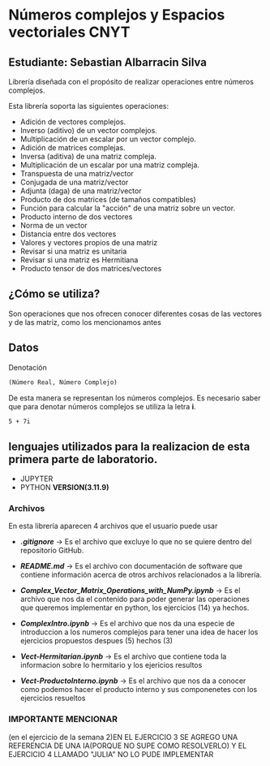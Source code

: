 # Números complejos y Espacios vectoriales CNYT

## **Estudiante:** Sebastian Albarracin Silva

Librería diseñada con el propósito de realizar operaciones entre números complejos.

Esta librería soporta las siguientes operaciones:

- Adición de vectores complejos.
- Inverso (aditivo) de un vector complejos.
- Multiplicación de un escalar por un vector complejo.
- Adición de matrices complejas.
- Inversa (aditiva) de una matriz compleja.
- Multiplicación de un escalar por una matriz compleja.
- Transpuesta de una matriz/vector
- Conjugada de una matriz/vector
- Adjunta (daga) de una matriz/vector
- Producto de dos matrices (de tamaños compatibles)
- Función para calcular la "acción" de una matriz sobre un vector.
- Producto interno de dos vectores
- Norma de un vector
- Distancia entre dos vectores
- Valores  y vectores propios de una matriz
- Revisar si una matriz es unitaria
- Revisar si una matriz es Hermitiana
- Producto tensor de dos matrices/vectores

## ¿Cómo se utiliza?

Son operaciones que nos ofrecen conocer diferentes cosas de las vectores y de las matriz, como los mencionamos antes

## Datos

Denotación

``` txt
(Número Real, Número Complejo)
```

De esta manera se representan los números complejos. Es necesario saber que para denotar números complejos se utiliza la letra **i**.


``` txt
5 + 7i
```

## lenguajes utilizados para la realizacion de esta primera parte de laboratorio.
- JUPYTER
- PYTHON **VERSION(3.11.9)**


### Archivos

En esta librería aparecen 4 archivos que el usuario puede usar

- ***.gitignore*** -> Es el archivo que excluye lo que no se quiere dentro del repositorio GitHub.
- ***README.md*** -> Es el archivo con documentación de software que contiene información acerca de otros archivos relacionados a la librería.
- ***Complex_Vector_Matrix_Operations_with_NumPy.ipynb*** -> Es el archivo que nos da el contenido para poder generar las operaciones que queremos implementar en python, los ejercicios (14) ya hechos.
- ***ComplexIntro.ipynb*** -> Es el archivo que nos da una especie de introduccion a los numeros complejos para tener una idea de hacer los ejercicios propuestos despues (5) hechos (3)

- ***Vect-Hermitarian.ipynb*** -> Es el archivo que contiene toda la informacion sobre lo hermitario y los ejericios resultos

- ***Vect-ProductoInterno.ipynb*** -> Es el archivo que nos da a conocer como podemos hacer el producto interno y sus componenetes con los ejercicios resueltos


### IMPORTANTE MENCIONAR
(en el ejercicio de la semana 2)EN EL EJERCICIO 3 SE AGREGO UNA REFERENCIA DE UNA IA(PORQUE NO SUPE COMO RESOLVERLO) Y EL EJERCICIO 4 LLAMADO "JULIA" NO LO PUDE IMPLEMENTAR
